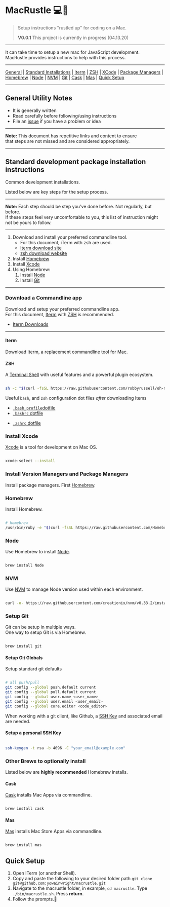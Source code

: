 # MacRustle 💻💨

> Setup instructions "rustled up" for coding on a Mac.
>
> **V0.0.1** This project is currently in progress (04.13.20)

---

It can take time to setup a new mac for JavaScript development.<br />
MacRustle provides instructions to help with this process.

---

[General](#general-utility-notes) | [Standard Installations](#standard-development-package-installation-instructions) | [Iterm](#iterm) | [ZSH](#zsh) | [XCode](#install-xcode) | [Package Managers](#install-version-managers-and-package-managers) | [Homebrew](#homebrew) | [Node](#node) | [NVM](#nvm) | [Git](#setup-git) | [Cask](#cask) | [Mas](#mas) | [Quick Setup](#quick-setup)

---

## General Utility Notes

- It is generally written
- Read carefully before following/using instructions
- File an [issue](/issues) if you have a problem or idea

---

**Note:** This document has repetitive links and content to ensure<br />
that steps are not missed and are considered appropriately.

---

## Standard development package installation instructions

Common development installations.

Listed below are key steps for the setup process.

---

**Note:** Each step should be step you've done before. Not regularly, but before.<br />
If these steps feel very uncomfortable to you,
this list of instruction might not be yours to follow.

---

1. Download and install your preferred commandline tool.
   - For this document, iTerm with zsh are used.
   - [Iterm download site](https://www.iterm2.com/)
   - [zsh download website](https://ohmyz.sh/)
2. Install [Homebrew](brew.sh)
3. Install [Xcode](https://developer.apple.com/xcode/)
4. Using Homebrew:
   1. Install [Node](https://nodejs.org/en/about/)
   2. Install [Git](https://git-scm.com/)

---

### Download a Commandline app

Download and setup your preferred commandline app.<br />
For this document, [Iterm](https://www.iterm2.com/downloads.html)
with [ZSH](https://ohmyz.sh/) is recommended.

- [Iterm Downloads](ttps://www.iterm2.com/downloads.html)

---

#### Iterm

Download Iterm, a replacement commandline tool for Mac.

#### ZSH

A [Terminal Shell](http://ohmyz.sh/) with useful features and a powerful plugin ecosystem.

```bash

sh -c "$(curl -fsSL https://raw.githubusercontent.com/robbyrussell/oh-my-zsh/master/tools/install.sh)"

```

Useful `bash`, and `zsh` configuration dot files _after_ downloading Items

- [`.bash_profile`dotfile](/dot-files/.sample_bash_profile)
- [`.bashrc` dotfile](/dot-files/.sample_bashrc)

* [`.zshrc` dotfile](/dot-files/.sample_zshrc)

### Install Xcode

[Xcode](https://developer.apple.com/xcode/) is a tool for development on Mac OS.

```bash

xcode-select --install

```

### Install Version Managers and Package Managers

Install package managers. First [Homebrew](brew.sh).

### Homebrew

Install Homebrew.

```bash

# homebrew
/usr/bin/ruby -e "$(curl -fsSL https://raw.githubusercontent.com/Homebrew/install/master/install)"

```

### Node

Use Homebrew to install [Node](https://nodejs.org/en/).

```bash

brew install Node

```

### NVM

Use [NVM](https://github.com/nvm-sh/nvm) to manage Node version
used within each environment.

```bash

curl -o- https://raw.githubusercontent.com/creationix/nvm/v0.33.2/install.sh | bash

```

### Setup Git

Git can be setup in multiple ways.<br />
One way to setup Git is via Homebrew.

```bash

brew install git

```

#### Setup Git Globals

Setup standard git defaults

```bash

# all push/pull
git config --global push.default current
git config --global pull.default current
git config --global user.name <user_name>
git config --global user.email <user_email>
git config --global core.editor <code_editor>

```

When working with a git client, like Github,
a [SSH Key](https://help.github.com/articles/generating-a-new-ssh-key-and-adding-it-to-the-ssh-agent/)
and associated email are needed.

#### Setup a personal SSH Key

```bash

ssh-keygen -t rsa -b 4096 -C "your_email@example.com"

```

### Other Brews to optionally install

Listed below are **highly recommended** Homebrew installs.

#### Cask

[Cask](https://github.com/Homebrew/homebrew-cask) installs Mac Apps via commandline.

```bash

brew install cask

```

#### Mas

[Mas](https://github.com/mas-cli/mas) installs Mac Store Apps via commandline.

```bash

brew install mas

```

## Quick Setup

1. Open ITerm (or another Shell).
2. Copy and paste the following to your desired folder path `git clone git@github.com:yowainwright/macrustle.git`
3. Navigate to the macrustle folder, in example, `cd macrustle`. Type `./bin/macrustle.sh`. Press **return**.
4. Follow the prompts.💨
